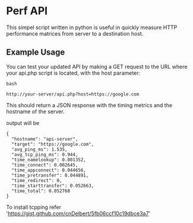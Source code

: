 # Perf API

This simpel script written in python is useful in quickly measure HTTP performance matrices from server to a destination host.

## Example Usage

You can test your updated API by making a GET request to the URL where your api.php script is located, with the host parameter:

`bash`

`http://your-server/api.php?host=https://google.com`

This should return a JSON response with the timing metrics and the hostname of the server.

output will be

```
{
  "hostname": "api-server",
  "target": "https://google.com",
  "avg_ping_ms": 1.535,
  "avg_tcp_ping_ms": 0.944,
  "time_namelookup": 0.001352,
  "time_connect": 0.002645,
  "time_appconnect": 0.044656,
  "time_pretransfer": 0.044891,
  "time_redirect": 0,
  "time_starttransfer": 0.052663,
  "time_total": 0.052768
}
```

To install tcpping refer 'https://gist.github.com/cnDelbert/5fb06ccf10c19dbce3a7'
